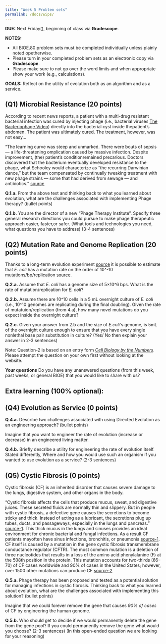 ```yaml
---
title: "Week 5 Problem sets"
permalink: /docs/w5ps/
---
```

**DUE:** Next Friday(), beginning of class via **Gradescope**. 

**NOTES:** 
  - All BIOE.80 problem sets must be completed individually unless plainly noted opetherwise.
  - Please turn in your completed problem sets as an electronic copy via **Gradescope**. 
  - Please make sure to not go over the word limits and when appropriate show your work (e.g., calculations). 

**GOALS:** Reflect on the utility of evolution both as an algorithm and as a service.

## (Q1) Microbial Resistance (20 points)

According to recent news reports, a patient with a multi-drug resistant bacterial infection was cured by injecting 
phage (i.e., bacterial viruses [The Bacteriophage Video](https://www.youtube.com/watch?v=YI3tsmFsrOg)) directly into the bacterial cyst inside thepatient’s abdomen. The patient was ultimately cured. The treatment, however, was not easy...

“The learning curve was steep and unmarked. There were bouts of sepsis — a life-threatening omplication caused by massive infection. Despite improvement, (the) patient’s conditionremained precarious. Doctors discovered that the bacterium eventually developed resistance to the phage, what Schooley would characterize as “the recurring Darwinian dance,” but the team compensated by continually tweaking treatment with new phage strains — some that had derived from sewage — and antibiotics.” [source](https://health.ucsd.edu/news/releases/Pages/2017-04-25-novel-phage-therapy-saves-patient-with-multidrug-resistant-bacterial-infection.aspx)

**Q.1.a.** From the above text and thinking back to what you learned about evolution, what are the challenges associated with implementing Phage therapy? (bullet points)

**Q.1.b.**  You are the director of a new “Phage Therapy Institute”. Specify three general research directions you could pursue to make phage therapeutic approach easier, faster,or safer. (What tools and technologies you need, what questions  you have to address) (3-4 sentences)

## (Q2) Mutation Rate and Genome Replication (20 points)

Thanks to a long-term evolution experiment [source](http://myxo.css.msu.edu/) it is possible to estimate that *E. coli* has a mutation rate on the order of 10^-10 mutations/bp/replication [source](https://bionumbers.hms.harvard.edu/bionumber.aspx?&id=105813).

**Q.2.a.** Assume that *E. coli* has a genome size of 5×10^6 bps. What is the rate of mutation/replication for *E. coli*?

**Q.2.b.** Assume there are 10^10  cells in a 5 mL overnight culture of *E. coli* (i.e., 10^10 genomes are replicating during the final doubling).  Given the rate of mutatuion/replication (from 4.a), how many novel mutations do you expect inside the overnight culture?

**Q.2.c.** Given your answer from 2.b and the size of *E.coli*'s genome, is 5mL of the overnight culture enough to ensure that you have every single nonlethal base pair substitution in culture? (Yes/ No then explain your answer in 2-3 sentences)

Note: Question-2 is based on an entry form [*Cell Biology by the Numbers*](http://book.bionumbers.org/what-is-the-mutation-rate-during-genome-replication/). Please attempt the question on your own first without looking at the website.   

**Your questions**
Do you have any unanswered questions (from this week, past weeks, or general BIOE) that you would like to share with us?

## Extra learning (100% optional):

## (Q4) Evolution as Service (0 points)

**Q.4.a.** Describe two challenges associated with using Directed Evolution as an engineering approach? (bullet points)

Imagine that you want to engineer the rate of evolution (increase or decrease) in an engineered living matter. 

**Q.4.b.** Briefly describe a utility for engineering the rate of evolution itself. 
Stated differently, Where and how you would use such an organism if you wanted to use evolution as a service? 
(2-3 sentences)


## (Q5) Cystic Fibrosis (0 points)

Cystic fibrosis (CF) is an inherited disorder that causes severe damage to the lungs, digestive system, and other organs in the body. 

“Cystic fibrosis affects the cells that produce mucus, sweat, and digestive juices. These secreted fluids are normally thin and slippery. But in people with cystic fibrosis, a defective gene causes the secretions to become sticky and thick. Instead of acting as a lubricant, the secretions plug up tubes, ducts, and passageways, especially in the lungs and pancreas.” [source-1](https://www.mayoclinic.org/diseases-conditions/cystic-fibrosis/symptoms-causes/syc-20353700). This thick mucus in the lungs and sinuses provides an ideal environment for chronic bacterial and fungal infections. As a result CF patients mayoften have sinus infections, bronchitis, or pneumonia [source-1](https://www.mayoclinic.org/diseases-conditions/cystic-fibrosis/symptoms-causes/syc-20353700). CF itself is caused by a mutation in the gene cystic fibrosis transmembrane conductance regulator (CFTR). The most common mutation is a deletion of three nucleotides that results in a loss of the amino acid phenylalanine (F) at the 508th position in the protein. This mutation accounts for two-thirds (66–70) of CF cases worldwide and 90% of cases in the United States; however, over 1500 other mutations can produce CF [source-2](https://en.wikipedia.org/wiki/Cystic_fibrosis)

**Q.5.a.** Phage therapy has been proposed and tested as a  potential solution for managing infections in cystic fibrosis. Thinking back to what you learned about evolution, what are the challenges associated with implementing this solution? (bullet points)

Imagine that we could forever remove the gene that causes *90% of cases* of CF by engineering the human genome.

**Q.5.b.** Who should get to decide if we would permanently delete the gene from the gene pool? If you could permanently remove the gene what would you choose? (2-3 sentences)  (In this open-ended question we are looking for your reasoning)
